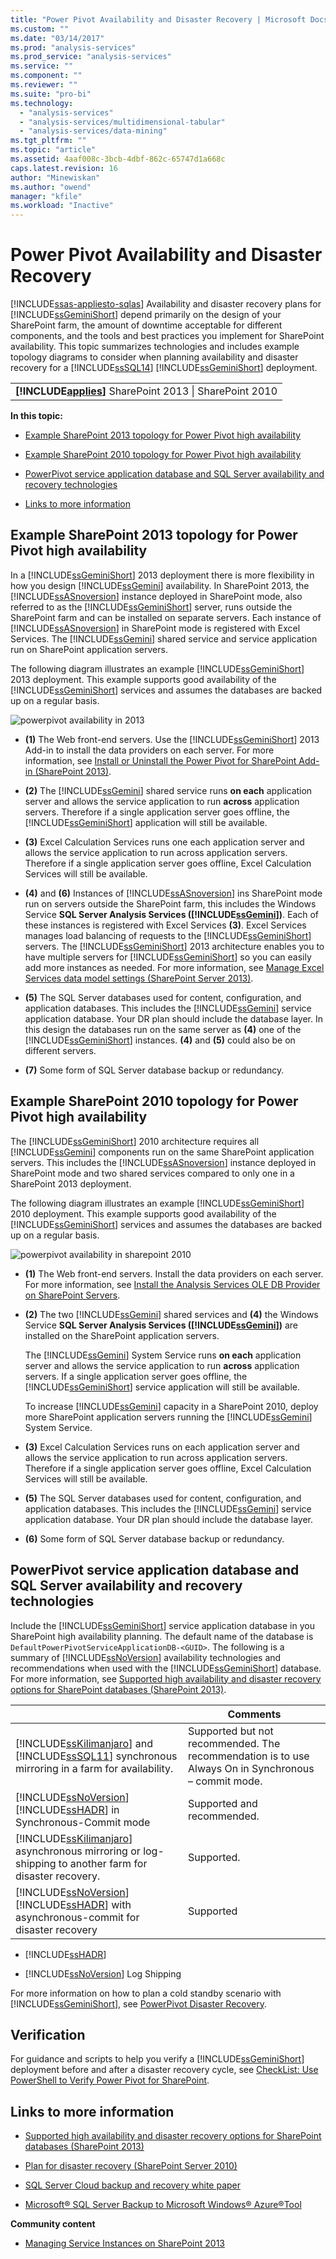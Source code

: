 ```yaml
---
title: "Power Pivot Availability and Disaster Recovery | Microsoft Docs"
ms.custom: ""
ms.date: "03/14/2017"
ms.prod: "analysis-services"
ms.prod_service: "analysis-services"
ms.service: ""
ms.component: ""
ms.reviewer: ""
ms.suite: "pro-bi"
ms.technology: 
  - "analysis-services"
  - "analysis-services/multidimensional-tabular"
  - "analysis-services/data-mining"
ms.tgt_pltfrm: ""
ms.topic: "article"
ms.assetid: 4aaf008c-3bcb-4dbf-862c-65747d1a668c
caps.latest.revision: 16
author: "Minewiskan"
ms.author: "owend"
manager: "kfile"
ms.workload: "Inactive"
---
```

# Power Pivot Availability and Disaster Recovery
[!INCLUDE[ssas-appliesto-sqlas](../../includes/ssas-appliesto-sqlas.md)]
  Availability and disaster recovery plans for [!INCLUDE[ssGeminiShort](../../includes/ssgeminishort-md.md)] depend primarily on the design of your SharePoint farm, the amount of downtime acceptable for different components, and the tools and best practices you implement for SharePoint availability. This topic summarizes technologies and includes example topology diagrams to consider when planning availability and disaster recovery for a [!INCLUDE[ssSQL14](../../includes/sssql14-md.md)] [!INCLUDE[ssGeminiShort](../../includes/ssgeminishort-md.md)] deployment.  
  
||  
|-|  
|**[!INCLUDE[applies](../../includes/applies-md.md)]**  SharePoint 2013 &#124; SharePoint 2010|  
  
 **In this topic:**  
  
-   [Example SharePoint 2013 topology for Power Pivot high availability](#bkmk_sharepoint2013)  
  
-   [Example SharePoint 2010 topology for Power Pivot high availability](#bkmk_sharepoint2010)  
  
-   [PowerPivot service application database and SQL Server availability and recovery technologies](#bkmk_sql_server_technologies)  
  
-   [Links to more information](#bkmk_more_resources)  
  
##  <a name="bkmk_sharepoint2013"></a> Example SharePoint 2013 topology for Power Pivot high availability  
 In a [!INCLUDE[ssGeminiShort](../../includes/ssgeminishort-md.md)] 2013 deployment there is more flexibility in how you design [!INCLUDE[ssGemini](../../includes/ssgemini-md.md)] availability. In SharePoint 2013, the [!INCLUDE[ssASnoversion](../../includes/ssasnoversion-md.md)] instance deployed in SharePoint mode, also referred to as the [!INCLUDE[ssGeminiShort](../../includes/ssgeminishort-md.md)] server, runs outside the SharePoint farm and can be installed on separate servers. Each instance of [!INCLUDE[ssASnoversion](../../includes/ssasnoversion-md.md)] in SharePoint mode is registered with Excel Services. The [!INCLUDE[ssGemini](../../includes/ssgemini-md.md)] shared service and service application run on SharePoint application servers.  
  
 The following diagram illustrates an example [!INCLUDE[ssGeminiShort](../../includes/ssgeminishort-md.md)] 2013 deployment. This example supports good availability of the [!INCLUDE[ssGeminiShort](../../includes/ssgeminishort-md.md)] services and assumes the databases are backed up on a regular basis.  
  
 ![powerpivot availability in 2013](../../analysis-services/power-pivot-sharepoint/media/ssas-powerpivot-services-2013.png "powerpivot availability in 2013")  
  
-   **(1)** The Web front-end servers. Use the [!INCLUDE[ssGeminiShort](../../includes/ssgeminishort-md.md)] 2013 Add-in to install the data providers on each server. For more information, see [Install or Uninstall the Power Pivot for SharePoint Add-in &#40;SharePoint 2013&#41;](../../analysis-services/instances/install-windows/install-or-uninstall-the-power-pivot-for-sharepoint-add-in-sharepoint-2013.md).  
  
-   **(2)** The [!INCLUDE[ssGemini](../../includes/ssgemini-md.md)] shared service runs **on each** application server and allows the service application to run **across** application servers. Therefore if a single application server goes offline, the [!INCLUDE[ssGeminiShort](../../includes/ssgeminishort-md.md)] application will still be available.  
  
-   **(3)** Excel Calculation Services runs one each application server and allows the service application to run across application servers. Therefore if a single application server goes offline, Excel Calculation Services will still be available.  
  
-   **(4)** and **(6)** Instances of [!INCLUDE[ssASnoversion](../../includes/ssasnoversion-md.md)] ins SharePoint mode run on servers outside the SharePoint farm, this includes the Windows Service **SQL Server Analysis Services ([!INCLUDE[ssGemini](../../includes/ssgemini-md.md)])**. Each of these instances is registered with Excel Services **(3)**. Excel Services manages load balancing of requests to the [!INCLUDE[ssGeminiShort](../../includes/ssgeminishort-md.md)] servers. The [!INCLUDE[ssGeminiShort](../../includes/ssgeminishort-md.md)] 2013 architecture enables you to have multiple servers for [!INCLUDE[ssGeminiShort](../../includes/ssgeminishort-md.md)] so you can easily add more instances as needed. For more information, see [Manage Excel Services data model settings (SharePoint Server 2013)](http://technet.microsoft.com/library/jj219780\(v=office.15\).aspx).  
  
-   **(5)** The SQL Server databases used for content, configuration, and application databases. This includes the [!INCLUDE[ssGemini](../../includes/ssgemini-md.md)] service application database. Your DR plan should include the database layer. In this design the databases run on the same server as **(4)** one of the [!INCLUDE[ssGeminiShort](../../includes/ssgeminishort-md.md)] instances. **(4)** and **(5)** could also be on different servers.  
  
-   **(7)** Some form of SQL Server database backup or redundancy.  
  
##  <a name="bkmk_sharepoint2010"></a> Example SharePoint 2010 topology for Power Pivot high availability  
 The [!INCLUDE[ssGeminiShort](../../includes/ssgeminishort-md.md)] 2010 architecture requires all [!INCLUDE[ssGemini](../../includes/ssgemini-md.md)] components run on the same SharePoint application servers. This includes the [!INCLUDE[ssASnoversion](../../includes/ssasnoversion-md.md)] instance deployed in SharePoint mode and two shared services compared to only one in a SharePoint 2013 deployment.  
  
 The following diagram illustrates an example [!INCLUDE[ssGeminiShort](../../includes/ssgeminishort-md.md)] 2010 deployment. This example supports good availability of the [!INCLUDE[ssGeminiShort](../../includes/ssgeminishort-md.md)] services and assumes the databases are backed up on a regular basis.  
  
 ![powerpivot availability in sharepoint 2010](../../analysis-services/power-pivot-sharepoint/media/ssas-powerpivot-services-2010.png "powerpivot availability in sharepoint 2010")  
  
-   **(1)** The Web front-end servers. Install the data providers on each server. For more information, see [Install the Analysis Services OLE DB Provider on SharePoint Servers](http://msdn.microsoft.com/en-us/2c62daf9-1f2d-4508-a497-af62360ee859).  
  
-   **(2)** The two [!INCLUDE[ssGemini](../../includes/ssgemini-md.md)] shared services and **(4)** the Windows Service **SQL Server Analysis Services ([!INCLUDE[ssGemini](../../includes/ssgemini-md.md)])** are installed on the SharePoint application servers.  
  
     The [!INCLUDE[ssGemini](../../includes/ssgemini-md.md)] System Service runs **on each** application server and allows the service application to run **across** application servers. If a single application server goes offline, the [!INCLUDE[ssGeminiShort](../../includes/ssgeminishort-md.md)] service application will still be available.  
  
     To increase [!INCLUDE[ssGemini](../../includes/ssgemini-md.md)] capacity in a SharePoint 2010, deploy more SharePoint application servers running the [!INCLUDE[ssGemini](../../includes/ssgemini-md.md)] System Service.  
  
-   **(3)** Excel Calculation Services runs on each application server and allows the service application to run across application servers. Therefore if a single application server goes offline, Excel Calculation Services will still be available.  
  
-   **(5)** The SQL Server databases used for content, configuration, and application databases. This includes the [!INCLUDE[ssGemini](../../includes/ssgemini-md.md)] service application database. Your DR plan should include the database layer.  
  
-   **(6)** Some form of SQL Server database backup or redundancy.  
  
##  <a name="bkmk_sql_server_technologies"></a> PowerPivot service application database and SQL Server availability and recovery technologies  
 Include the [!INCLUDE[ssGeminiShort](../../includes/ssgeminishort-md.md)] service application database in you SharePoint high availability planning. The default name of the database is `DefaultPowerPivotServiceApplicationDB-<GUID>`. The following is a summary of [!INCLUDE[ssNoVersion](../../includes/ssnoversion-md.md)] availability technologies and recommendations when used with the [!INCLUDE[ssGeminiShort](../../includes/ssgeminishort-md.md)] database. For more information, see [Supported high availability and disaster recovery options for SharePoint databases (SharePoint 2013)](http://technet.microsoft.com/library/jj841106.aspx).  
  
||Comments|  
|-|--------------|  
|[!INCLUDE[ssKilimanjaro](../../includes/sskilimanjaro-md.md)] and [!INCLUDE[ssSQL11](../../includes/sssql11-md.md)] synchronous mirroring in a farm for availability.|Supported but not recommended. The recommendation is to use Always On in Synchronous – commit mode.|  
|[!INCLUDE[ssNoVersion](../../includes/ssnoversion-md.md)] [!INCLUDE[ssHADR](../../includes/sshadr-md.md)] in Synchronous-Commit mode|Supported and recommended.|  
|[!INCLUDE[ssKilimanjaro](../../includes/sskilimanjaro-md.md)] asynchronous mirroring or log-shipping to another farm for disaster recovery.|Supported.|  
|[!INCLUDE[ssNoVersion](../../includes/ssnoversion-md.md)] [!INCLUDE[ssHADR](../../includes/sshadr-md.md)] with asynchronous-commit for disaster recovery|Supported|  
  
-   [!INCLUDE[ssHADR](../../includes/sshadr-md.md)]  
  
-   [!INCLUDE[ssNoVersion](../../includes/ssnoversion-md.md)] Log Shipping  
  
 For more information on how to plan a cold standby scenario with [!INCLUDE[ssGeminiShort](../../includes/ssgeminishort-md.md)], see [PowerPivot Disaster Recovery](http://social.technet.microsoft.com/wiki/contents/articles/22137.sharepoint-powerpivot-disaster-recovery.aspx).  
  
## Verification  
 For guidance and scripts to help you verify a [!INCLUDE[ssGeminiShort](../../includes/ssgeminishort-md.md)] deployment before and after a disaster recovery cycle, see [CheckList: Use PowerShell to Verify Power Pivot for SharePoint](../../analysis-services/instances/install-windows/checklist-use-powershell-to-verify-power-pivot-for-sharepoint.md).  
  
##  <a name="bkmk_more_resources"></a> Links to more information  
  
-   [Supported high availability and disaster recovery options for SharePoint databases (SharePoint 2013)](http://technet.microsoft.com/library/jj841106.aspx)  
  
-   [Plan for disaster recovery (SharePoint Server 2010)](http://technet.microsoft.com/library/ff628971\(v=office.14\).aspx)  
  
-   [SQL Server Cloud backup and recovery white paper](http://www.microsoft.com/server-cloud/solutions/cloud-backup-recovery.aspx?WT.srch=1&WT.mc_ID=SEM_BING_USEvergreenSearch_Unassigned&CR_CC=Unassigned#fbid=RjU2Nbzu2dT)  
  
-   [Microsoft® SQL Server Backup to Microsoft Windows® Azure®Tool](http://www.microsoft.com/download/details.aspx?id=40740)  
  
 **Community content**  
  
-   [Managing Service Instances on SharePoint 2013](http://www.petri.co.il/manage-service-instances-sharepoint-2013.htm)  
  
